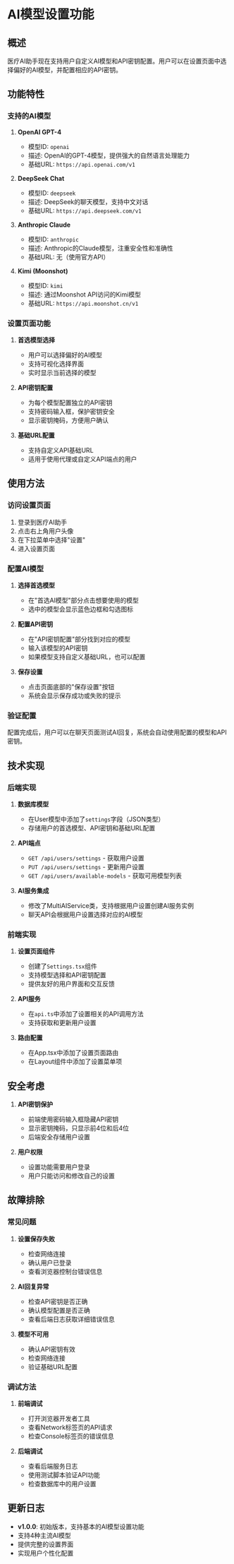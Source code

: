 # AI模型设置功能

## 概述

医疗AI助手现在支持用户自定义AI模型和API密钥配置。用户可以在设置页面中选择偏好的AI模型，并配置相应的API密钥。

## 功能特性

### 支持的AI模型

1. **OpenAI GPT-4**
   - 模型ID: `openai`
   - 描述: OpenAI的GPT-4模型，提供强大的自然语言处理能力
   - 基础URL: `https://api.openai.com/v1`

2. **DeepSeek Chat**
   - 模型ID: `deepseek`
   - 描述: DeepSeek的聊天模型，支持中文对话
   - 基础URL: `https://api.deepseek.com/v1`

3. **Anthropic Claude**
   - 模型ID: `anthropic`
   - 描述: Anthropic的Claude模型，注重安全性和准确性
   - 基础URL: 无（使用官方API）

4. **Kimi (Moonshot)**
   - 模型ID: `kimi`
   - 描述: 通过Moonshot API访问的Kimi模型
   - 基础URL: `https://api.moonshot.cn/v1`

### 设置页面功能

1. **首选模型选择**
   - 用户可以选择偏好的AI模型
   - 支持可视化选择界面
   - 实时显示当前选择的模型

2. **API密钥配置**
   - 为每个模型配置独立的API密钥
   - 支持密码输入框，保护密钥安全
   - 显示密钥掩码，方便用户确认

3. **基础URL配置**
   - 支持自定义API基础URL
   - 适用于使用代理或自定义API端点的用户

## 使用方法

### 访问设置页面

1. 登录到医疗AI助手
2. 点击右上角用户头像
3. 在下拉菜单中选择"设置"
4. 进入设置页面

### 配置AI模型

1. **选择首选模型**
   - 在"首选AI模型"部分点击想要使用的模型
   - 选中的模型会显示蓝色边框和勾选图标

2. **配置API密钥**
   - 在"API密钥配置"部分找到对应的模型
   - 输入该模型的API密钥
   - 如果模型支持自定义基础URL，也可以配置

3. **保存设置**
   - 点击页面底部的"保存设置"按钮
   - 系统会显示保存成功或失败的提示

### 验证配置

配置完成后，用户可以在聊天页面测试AI回复，系统会自动使用配置的模型和API密钥。

## 技术实现

### 后端实现

1. **数据库模型**
   - 在User模型中添加了`settings`字段（JSON类型）
   - 存储用户的首选模型、API密钥和基础URL配置

2. **API端点**
   - `GET /api/users/settings` - 获取用户设置
   - `PUT /api/users/settings` - 更新用户设置
   - `GET /api/users/available-models` - 获取可用模型列表

3. **AI服务集成**
   - 修改了MultiAIService类，支持根据用户设置创建AI服务实例
   - 聊天API会根据用户设置选择对应的AI模型

### 前端实现

1. **设置页面组件**
   - 创建了`Settings.tsx`组件
   - 支持模型选择和API密钥配置
   - 提供友好的用户界面和交互反馈

2. **API服务**
   - 在`api.ts`中添加了设置相关的API调用方法
   - 支持获取和更新用户设置

3. **路由配置**
   - 在App.tsx中添加了设置页面路由
   - 在Layout组件中添加了设置菜单项

## 安全考虑

1. **API密钥保护**
   - 前端使用密码输入框隐藏API密钥
   - 显示密钥掩码，只显示前4位和后4位
   - 后端安全存储用户设置

2. **用户权限**
   - 设置功能需要用户登录
   - 用户只能访问和修改自己的设置

## 故障排除

### 常见问题

1. **设置保存失败**
   - 检查网络连接
   - 确认用户已登录
   - 查看浏览器控制台错误信息

2. **AI回复异常**
   - 检查API密钥是否正确
   - 确认模型配置是否正确
   - 查看后端日志获取详细错误信息

3. **模型不可用**
   - 确认API密钥有效
   - 检查网络连接
   - 验证基础URL配置

### 调试方法

1. **前端调试**
   - 打开浏览器开发者工具
   - 查看Network标签页的API请求
   - 检查Console标签页的错误信息

2. **后端调试**
   - 查看后端服务日志
   - 使用测试脚本验证API功能
   - 检查数据库中的用户设置

## 更新日志

- **v1.0.0**: 初始版本，支持基本的AI模型设置功能
- 支持4种主流AI模型
- 提供完整的设置界面
- 实现用户个性化配置
